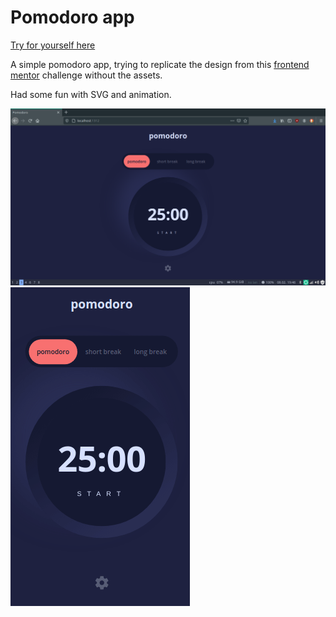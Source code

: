# Pomodoro app

[Try for yourself here](https://gracious-noether-3e05c4.netlify.app/)

A simple pomodoro app, trying to replicate the design from this [frontend mentor](https://www.frontendmentor.io/challenges/pomodoro-app-KBFnycJ6G) challenge without the assets.

Had some fun with SVG and animation.

![desktop view](previews/desktop.png)
![mobile view](previews/mobile.gif)
